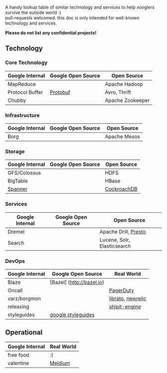 A handy lookup table of similar technology and services to help xooglers survive the outside world :)  
pull-requests welcomed. this doc is only intended for well-known technology and services.

__Please do not list any confidential projects!__

## Technology

### Core Technology

| Google Internal   | Google Open Source   |  Open Source  |
| -------------     |  -------------       |-------------  |
| MapReduce         |     | Apache Hadoop  |
| Protocol Buffer   | [Protobuf](https://github.com/google/protobuf)    | Avro, Thrift      |
| Chubby            |      | Apache Zookeeper      |


### Infrastructure

| Google Internal   | Google Open Source   |  Open Source  |
| -------------     |  -------------       |-------------  |
| Borg              |                      | Apache Mesos  |


### Storage

| Google Internal  | Google Open Source | Open Source    |
| -------------|------------ |-------------|
| GFS/Colossus| | HDFS |
| BigTable     |   | HBase |
| [Spanner](http://research.google.com/archive/spanner.html)   | | [CockroachDB](https://github.com/cockroachdb/cockroach) |


### Services

| Google Internal  | Google Open Source | Open Source    |
| -------------|------------ |-------------|
| Dremel       |             | Apache Drill, [Presto](https://prestodb.io) |
| Search      |             | Lucene, Solr, Elasticsearch|

### DevOps
| Google Internal  | Google Open Source | Real World    |
| -------------|------------ |-------------|
| Blaze        |  [Bazel] (http://bazel.io)          |  |
| Oncall       |             | [PagerDuty](https://pagerduty.com) |
| varz/borgmon | | [librato](https://www.librato.com), [newrelic](http://newrelic.com)|
| releasing | | [shipit-engine](https://github.com/Shopify/shipit-engine)|
| styleguides | [google styleguides](https://github.com/google/styleguide) | |


## Operational
| Google Internal  |   Real World  |
| -------------    | ------------- |
| free food        |   :(          |
| valentine        | [Meldium](https://www.meldium.com/)  |
